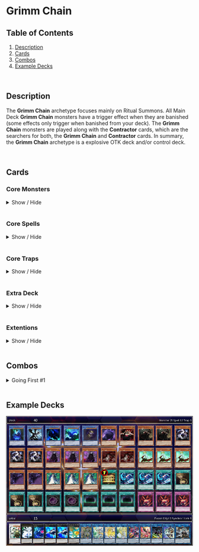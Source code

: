 # Grimm Chain

## Table of Contents  
1. [Description](#description)
2. [Cards](#cards)
3. [Combos](#combos)
4. [Example Decks](#example-decks)

<br>

## Description
The **Grimm Chain** archetype focuses mainly on Ritual Summons. All Main Deck **Grimm Chain** monsters have a trigger effect when they are banished (some effects only trigger when banished from your deck). The **Grimm Chain** monsters are played along with the **Contractor** cards, which are the searchers for both, the **Grimm Chain** and **Contractor** cards. In summary, the **Grimm Chain** archetype is a explosive OTK deck and/or control deck.

<br>

## Cards
### **Core Monsters**
<details>
    <summary>Show / Hide</summary>
    <table>
        <tr>
            <th width=200px>Card name</th>
            <th width=120px>Image</th>
            <th>Usage</th>
            <th align="center">Amount</th>
        </tr>
        <tr>
            <td>Oz Vessalius, the Contractor</td>
            <td><img src="../pics/960000001.jpg" height=137px width=94px></td>
            <td>
                It's the <b>one card combo</b> of the deck. When <b>[Summoned]</b> its milling <b>Protectrix</b> Trap Cards. When <b>[Destroyed]</b> its Special Summon 1 Level 4 <b>Protectrix</b> monster from Deck.
            </td>
            <td align="center">3x</td>
        </tr>
        <tr>
            <td>Gilbert Nightray, the Contractor</td>
            <td><img src="../pics/960000002.jpg" height=137px width=94px></td>
            <td>
                This card is an extender and can <b>[Special Summon]</b> itself by banishing 1 <b>Protectrix</b> Trap card from GY. When <b>[Destroyed]</b>: add to hand 1 "Protectrix" monster from the GY.
            </td>
            <td align="center">2-3x</td>
        </tr>
        <tr>
            <td>Rufus Barma, the Contractor</td>
            <td><img src="../pics/960000003.jpg" height=137px width=94px></td>
            <td>
                This card is an extender and can <b>[Special Summon]</b> itself by banishing 1 <b>Protectrix</b> Trap card from GY. Also this card can destroy 1 face-up card you control to <b>[Search]</b> and Set a <b>Protectrix</b> Trap card from your deck. This effect is important to trigger <b>[Destroyed]</b> effects.</li>
            </td>
            <td align="center">1-2x</td>
        </tr>
        <tr>
            <td>Xerxes Break, the Contractor</td>
            <td><img src="../pics/960000004.jpg" height=137px width=94px></td>
            <td>
                This card is an extender: It can be <b>[Special Summon]</b> (from hand) by banishing 2 <b>Protectrix</b> Trap card from GY. This card can banish monster cards with interuption or negation effects temporary. Also it can attack directly, but the damage is halved. Hard to summon so 1-2 copies are fine.
            </td>
            <td align="center">3x</td>
        </tr>
        <tr>
            <td>Glen Baskerville, the Contractor</td>
            <td><img src="../pics/960000005.jpg" height=137px width=94px></td>
            <td>
                This card can also <b>[Special Summon]</b> itself by banishing 1 <b>Protectrix</b> Trap card from GY. One of the key cards in this deck, which can revive Level 4 or lower <b>Protectrix</b> Monster cards from the GY. The downside of this card is, that it locks you to Special Summon only <b>Protectrix</b> monsters for the rest of this turn. So be careful, when playing other archetypes with it.
            </td>
            <td align="center">2-3x</td>
        </tr>
        <tr>
            <td>Gryphon, the Black Winged Chain</td>
            <td><img src="../pics/960000011.jpg" height=137px width=94px></td>
            <td></td>
            <td align="center">1x</td>
        </tr>
        <tr>
            <td>Raven, the Black Winged Chain</td>
            <td><img src="../pics/960000012.jpg" height=137px width=94px></td>
            <td> </td>
            <td align="center">1x</td>
        </tr>
        <tr>
            <td>Dodo, the Black Winged Chain</td>
            <td><img src="../pics/960000013.jpg" height=137px width=94px></td>
            <td> </td>
            <td align="center">1x</td>
        </tr>
        <tr>
            <td>Jabberwock, the Black Winged Chain</td>
            <td><img src="../pics/960000015.jpg" height=137px width=94px></td>
            <td></td>
            <td align="center">1x</td>
        </tr>
        <tr>
            <td>Owl, the Black Winged Chain</td>
            <td><img src="../pics/960000024.jpg" height=137px width=94px></td>
            <td></td>
            <td align="center">1x</td>
        </tr>
        <tr>
            <td>Alice, Grimm Chain of the Abyss</td>
            <td><img src="../pics/960000016.jpg" height=137px width=94px></td>
            <td>[Extender] Can Special Summon itself, if you control a <b>Contractor</b> monster.</td>
            <td align="center">2-3x</td>
        </tr>
        <tr>
            <td>Cheshire, Grimm Chain of the Abyss</td>
            <td><img src="../pics/960000017.jpg" height=137px width=94px></td>
            <td>[Extender] Can Special Summon itself, if it is banished from your deck. Can be achieved by Ritual Spell cards.</td>
            <td align="center">2x</td>
        </tr>
        <tr>
            <td>Eques, Grimm Chain of the Abyss</td>
            <td><img src="../pics/960000018.jpg" height=137px width=94px></td>
            <td>[Milling] When summoned, you can banish <b>Grimm Chain</b> monsters from your deck. [Special Summon] When banished it can Special Summon <b>Contractor</b> monster.</td>
            <td align="center">2-3x</td>
        </tr>
        <tr>
            <td>Leon, Grimm Chain of the Abyss</td>
            <td><img src="../pics/960000019.jpg" height=137px width=94px></td>
            <td>[Destroy] When banished non-target destruction.</td>
            <td align="center">1-2x</td>
        </tr>
    </table>
</details>

<br>

### **Core Spells**
<details>
    <summary>Show / Hide</summary>
    <table>
        <tr>
            <th width=200px>Card name</th>
            <th width=120px>Image</th>
            <th>Usage</th>
            <th align="center">Amount</th>
        </tr>
        <tr>
            <td>Alliance with the Black Winged Chain</td>
            <td><img src="../pics/960000006.jpg" height=137px width=94px></td>
            <td></td>
            <td align="center">3x</td>
        </tr>
        <tr>
            <td>Abyss of Grimm Chains</td>
            <td><img src="../pics/960000007.jpg" height=137px width=94px></td>
            <td></td>
            <td align="center">3x</td>
        </tr>
        <tr>
            <td>Pact with the Black Winged Chain</td>
            <td><img src="../pics/960000009.jpg" height=137px width=94px></td>
            <td></td>
            <td align="center">2x</td>
        </tr>
        <tr>
            <td>Contractor's Pandora</td>
            <td><img src="../pics/960000025.jpg" height=137px width=94px></td>
            <td></td>
            <td align="center">3x</td>
        </tr>
    </table>
</details>

<br>

### **Core Traps**
<details>
    <summary>Show / Hide</summary>
    <table>
        <tr>
            <th width=200px>Card name</th>
            <th width=120px>Image</th>
            <th>Usage</th>
            <th align="center">Amount</th>
        </tr>
        <tr>
            <td>Contractor Counter</td>
            <td><img src="../pics/960000008.jpg" height=137px width=94px></td>
            <td></td>
            <td align="center">0-1x</td>
        </tr>
        <tr>
            <td>Contractor Protection</td>
            <td><img src="../pics/960000010.jpg" height=137px width=94px></td>
            <td></td>
            <td align="center">2-3x</td>
        </tr>
    </table>
</details>

<br>

### **Extra Deck**
<details>
    <summary>Show / Hide</summary>
    <table>
        <tr>
            <th width=200px>Card name</th>
            <th width=120px>Image</th>
            <th>Usage</th>
            <th align="center">Amount</th>
        </tr>
        <tr>
            <td>Doldum, Grimm Chain of the Abyss</td>
            <td><img src="../pics/960000020.jpg" height=137px width=94px></td>
            <td></td>
            <td align="center">1-2x</td>
        </tr>
        <tr>
            <td>Bloody Rabbit, Grimm Chain of the Abyss</td>
            <td><img src="../pics/960000021.jpg" height=137px width=94px></td>
            <td></td>
            <td align="center">1-2x</td>
        </tr>
        <tr>
            <td>Mad Hatter, Grimm Chain of the Abyss</td>
            <td><img src="../pics/960000022.jpg" height=137px width=94px></td>
            <td></td>
            <td align="center">2-3x</td>
        </tr>
        <tr>
            <td>The Will of the Abyss</td>
            <td><img src="../pics/960000023.jpg" height=137px width=94px></td>
            <td></td>
            <td align="center">1x</td>
        </tr>
        <tr>
            <td>Headhunter, Grimm Chain of the Abyss</td>
            <td><img src="../pics/960000026.jpg" height=137px width=94px></td>
            <td></td>
            <td align="center">1-2x</td>
        </tr>
    </table>
</details>

<br>

### **Extentions**
<details>
    <summary>Show / Hide</summary>
    <table>
        <tr>
            <th width=200px>Card name</th>
            <th width=120px>Image</th>
            <th>Usage</th>
            <th align="center">Amount</th>
        </tr>
        <tr>
            <td>Gold Sarcophagus</td>
            <td><img src="https://s3.duellinksmeta.com/cards/60c2b3aba0e24f2d54a52465_w360.webp" height=137px width=94px></td>
            <td>
                Helps to trigger the effects of "Grimm Chain" monsters when they get banished.
            </td>
            <td align="center">1x<br>(limited)</td>
        </tr>
        <tr>
            <td>Manju of the Ten Thousand Hands</td>
            <td><img src="https://s3.duellinksmeta.com/cards/60c2b3aba0e24f2d54a52b32_w360.webp" height=137px width=94px></td>
            <td>
                Can increase the consistency of searching Ritual Spells or Monsters, but cannot be used to Special Summon "Grimm Chain" Extra Deck monsters.
            </td>
            <td align="center">0-3x<br>(Optional)</td>
        </tr>
        <tr>
            <td>Dimensional Fissure</td>
            <td><img src="https://s3.duellinksmeta.com/cards/60c2b3aaa0e24f2d54a51d8d_w360.webp" height=137px width=94px></td>
            <td>
                Helps along the "Grimm Chain" Field Spell to banish many cards. Floodgate for deck's which banishing weakness.
            </td>
            <td align="center">0-3x<br>(Optional)</td>
        </tr>
        <tr>
            <td>Leviair the Sea Dragon</td>
            <td><img src="https://s3.duellinksmeta.com/cards/60c2b3aba0e24f2d54a5296f_w360.webp" height=137px width=94px></td>
            <td>
                Special Summons banished monsters.
            </td>
            <td align="center">1x<br>(Optional)</td>
        </tr>
    </table>
</details>

<br>

## Combos
<details>
    <summary>Going First #1</summary>
    <table>
        <tr>
            <td valign="center">
                <h3>Opening Hand</h3>
            </td>
            <td align="center">
                <img src="../pics/960000025.jpg" height=95px width=65px>
            </td>
            <td align="center">
                +
            </td>
            <td align="center">
                <img src="../pics/960000007.jpg" height=95px width=65px>
            </td>
            <td colspan="6"></td>
        </tr>
        <tr>
            <td><h3>Step 1</h3></td>
            <td align="center">
                <img src="../pics/960000025.jpg" height=95px width=65px><br>
                Activate
            </td>
            <td align="center">
                =>
            </td>
            <td align="center">
                <img src="../pics/960000001.jpg" height=95px width=65px><br>
                Special
            </td>
            <td align="center">
                +
            </td>
            <td align="center">
                <img src="../pics/960000002.jpg" height=95px width=65px><br>
                Special
            </td>
            <td colspan="4"></td>
        </tr>
        <tr>
            <td><h3>Step 2</h3></td>
            <td align="center">
                <img src="../pics/960000001.jpg" height=95px width=65px><br>
                Activate
            </td>
            <td align="center">
                =>
            </td>
            <td align="center">
                <img src="../pics/960000024.jpg" height=95px width=65px><br>
                Search
            </td>
            <td align="center">
                +
            </td>
            <td align="center">
                <img src="../pics/960000002.jpg" height=95px width=65px><br>
                Activate
            </td>
            <td align="center">
                =>
            </td>
            <td align="center">
                <img src="../pics/960000006.jpg" height=95px width=65px><br>
                Search
            </td>
            <td colspan="2"></td>
        </tr>
        <tr>
            <td><h3>Step 3</h3></td>
            <td align="center">
                <img src="../pics/960000006.jpg" height=95px width=65px><br>
                Activate
            </td>
            <td align="center">
                =>
            </td>
            <td align="center">
                <img src="../pics/960000016.jpg" height=95px width=65px><br>
                Banish
            </td>
            <td align="center">
                +
            </td>
            <td align="center">
                <img src="../pics/960000017.jpg" height=95px width=65px><br>
                Banish
            </td>
            <td align="center">
                +
            </td>
            <td align="center">
                <img src="../pics/960000018.jpg" height=95px width=65px><br>
                Banish
            </td>
            <td align="center">
                =>
            </td>
            <td align="center">
                <img src="../pics/960000024.jpg" height=95px width=65px><br>
                Special
            </td>
        </tr>
        <tr>
            <td><h3>Step 4</h3></td>
            <td align="center">
                <img src="../pics/960000016.jpg" height=95px width=65px><br>
                Activate
            </td>
            <td align="center">
                =>
            </td>
            <td align="center">
                <img src="../pics/960000005.jpg" height=95px width=65px><br>
                Search
            </td>
            <td align="center">
                +
            </td>
            <td align="center">
                <img src="../pics/960000017.jpg" height=95px width=65px><br>
                Activate
            </td>
            <td align="center">
                =>
            </td>
            <td align="center">
                <img src="../pics/960000017.jpg" height=95px width=65px><br>
                Special
            </td>
            <td colspan="2">&nbsp;</td>
        </tr>
        <tr>
            <td>&nbsp;</td>
            <td align="center">
                <img src="../pics/960000024.jpg" height=95px width=65px><br>
                Activate
            </td>
            <td align="center">
                =>
            </td>
            <td align="center">
                <img src="../pics/960000012.jpg" height=95px width=65px><br>
                Banish
            </td>
            <td colspan="4">&nbsp;</td>
        </tr>
        <tr>
            <td><h3>Current Board</h3></td>
            <td align="center">
                <img src="../pics/960000001.jpg" height=95px width=65px>
            </td>
            <td align="center">
                +
            </td>
            <td align="center">
                <img src="../pics/960000002.jpg" height=95px width=65px>
            </td>
            <td align="center">
                +
            </td>
            <td align="center">
                <img src="../pics/960000017.jpg" height=95px width=65px>
            </td>
            <td align="center">
                +
            </td>
            <td align="center">
                <img src="../pics/960000024.jpg" height=95px width=65px>
            </td>
            <td colspan="2">&nbsp;</td>
        </tr>
        <tr>
            <td><h3>Step 5</h3></td>
            <td align="center">
                <img src="../pics/960000007.jpg" height=95px width=65px><br>
                Activate
            </td>
            <td align="center">
                =>
            </td>
            <td align="center">
                <img src="../pics/960000018.jpg" height=95px width=65px><br>
                Special
            </td>
            <td colspan="6">&nbsp;</td>
        </tr>
        <tr>
            <td><h3>Step 6</h3></td>
            <td align="center">
                <img src="../pics/960000024.jpg" height=95px width=65px><br>
                Activate
            </td>
            <td align="center">
                =>
            </td>
            <td align="center">
                <img src="../pics/960000005.jpg" height=95px width=65px><br>
                Discard
            </td>
            <td align="center">
                =>
            </td>
            <td align="center">
                <img src="../pics/960000012.jpg" height=95px width=65px><br>
                Special
            </td>
            <td colspan="4">&nbsp;</td>
        </tr>
        <tr>
            <td><h3>Step 7</h3></td>
            <td align="center">
                <img src="../pics/960000001.jpg" height=95px width=65px><br>
                Synchro
            </td>
            <td align="center">
                +
            </td>
            <td align="center">
                <img src="../pics/960000017.jpg" height=95px width=65px><br>
                Synchro
            </td>
            <td align="center">
                +
            </td>
            <td align="center">
                <img src="../pics/960000018.jpg" height=95px width=65px><br>
                Synchro
            </td>
            <td align="center">
                +
            </td>
            <td align="center">
                <img src="../pics/960000026.jpg" height=95px width=65px><br>
                Special
            </td>
            <td colspan="2">&nbsp;</td>
        </tr>
        <tr>
            <td><h3>Step 8</h3></td>
            <td align="center">
                <img src="../pics/960000024.jpg" height=95px width=65px><br>
                Overlay
            </td>
            <td align="center">
                +
            </td>
            <td align="center">
                <img src="../pics/960000026.jpg" height=95px width=65px><br>
                Overlay
            </td>
            <td align="center">
                =>
            </td>
            <td align="center">
                <img src="../pics/960000023.jpg" height=95px width=65px><br>
                Special
            </td>
            <td colspan="4">&nbsp;</td>
        </tr>
        <tr>
            <td><h3>End Board</h3></td>
            <td align="center">
                <img src="../pics/960000023.jpg" height=95px width=65px><br>
                Negate
            </td>
            <td align="center">
                +
            </td>
            <td align="center">
                <img src="../pics/960000012.jpg" height=95px width=65px><br>
                Negate
            </td>
            <td align="center">
                +
            </td>
            <td align="center">
                <img src="../pics/960000007.jpg" height=95px width=65px><br>
                Floodgate
            </td>
            <td align="center">
                +
            </td>
            <td align="center">
                <img src="../pics/960000002.jpg" height=95px width=65px><br>
                Defense
            </td>
            <td colspan="2">&nbsp;</td>
        </tr>
    </table>
</details>

<br>

## Example Decks
<img src="./img/grimm-chain-deck-example-1.png">
